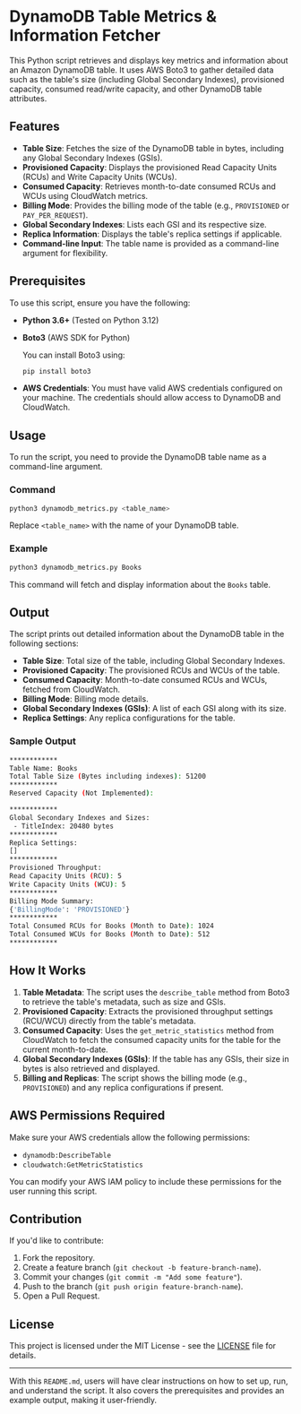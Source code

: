 # DynamoDB Table Metrics & Information Fetcher

This Python script retrieves and displays key metrics and information about an Amazon DynamoDB table. It uses AWS Boto3 to gather detailed data such as the table's size (including Global Secondary Indexes), provisioned capacity, consumed read/write capacity, and other DynamoDB table attributes.

## Features

- **Table Size**: Fetches the size of the DynamoDB table in bytes, including any Global Secondary Indexes (GSIs).
- **Provisioned Capacity**: Displays the provisioned Read Capacity Units (RCUs) and Write Capacity Units (WCUs).
- **Consumed Capacity**: Retrieves month-to-date consumed RCUs and WCUs using CloudWatch metrics.
- **Billing Mode**: Provides the billing mode of the table (e.g., `PROVISIONED` or `PAY_PER_REQUEST`).
- **Global Secondary Indexes**: Lists each GSI and its respective size.
- **Replica Information**: Displays the table's replica settings if applicable.
- **Command-line Input**: The table name is provided as a command-line argument for flexibility.

## Prerequisites

To use this script, ensure you have the following:

- **Python 3.6+** (Tested on Python 3.12)
- **Boto3** (AWS SDK for Python)
  
  You can install Boto3 using:
  
  ```bash
  pip install boto3
  ```

- **AWS Credentials**: You must have valid AWS credentials configured on your machine. The credentials should allow access to DynamoDB and CloudWatch.

## Usage

To run the script, you need to provide the DynamoDB table name as a command-line argument.

### Command

```bash
python3 dynamodb_metrics.py <table_name>
```

Replace `<table_name>` with the name of your DynamoDB table.

### Example

```bash
python3 dynamodb_metrics.py Books
```

This command will fetch and display information about the `Books` table.

## Output

The script prints out detailed information about the DynamoDB table in the following sections:

- **Table Size**: Total size of the table, including Global Secondary Indexes.
- **Provisioned Capacity**: The provisioned RCUs and WCUs of the table.
- **Consumed Capacity**: Month-to-date consumed RCUs and WCUs, fetched from CloudWatch.
- **Billing Mode**: Billing mode details.
- **Global Secondary Indexes (GSIs)**: A list of each GSI along with its size.
- **Replica Settings**: Any replica configurations for the table.

### Sample Output

```bash
************
Table Name: Books
Total Table Size (Bytes including indexes): 51200
************
Reserved Capacity (Not Implemented):

************
Global Secondary Indexes and Sizes:
 - TitleIndex: 20480 bytes
************
Replica Settings:
[]
************
Provisioned Throughput:
Read Capacity Units (RCU): 5
Write Capacity Units (WCU): 5
************
Billing Mode Summary:
{'BillingMode': 'PROVISIONED'}
************
Total Consumed RCUs for Books (Month to Date): 1024
Total Consumed WCUs for Books (Month to Date): 512
************
```

## How It Works

1. **Table Metadata**: The script uses the `describe_table` method from Boto3 to retrieve the table's metadata, such as size and GSIs.
2. **Provisioned Capacity**: Extracts the provisioned throughput settings (RCU/WCU) directly from the table's metadata.
3. **Consumed Capacity**: Uses the `get_metric_statistics` method from CloudWatch to fetch the consumed capacity units for the table for the current month-to-date.
4. **Global Secondary Indexes (GSIs)**: If the table has any GSIs, their size in bytes is also retrieved and displayed.
5. **Billing and Replicas**: The script shows the billing mode (e.g., `PROVISIONED`) and any replica configurations if present.

## AWS Permissions Required

Make sure your AWS credentials allow the following permissions:

- `dynamodb:DescribeTable`
- `cloudwatch:GetMetricStatistics`

You can modify your AWS IAM policy to include these permissions for the user running this script.

## Contribution

If you'd like to contribute:

1. Fork the repository.
2. Create a feature branch (`git checkout -b feature-branch-name`).
3. Commit your changes (`git commit -m "Add some feature"`).
4. Push to the branch (`git push origin feature-branch-name`).
5. Open a Pull Request.

## License

This project is licensed under the MIT License - see the [LICENSE](LICENSE) file for details.

---

With this `README.md`, users will have clear instructions on how to set up, run, and understand the script. It also covers the prerequisites and provides an example output, making it user-friendly.
